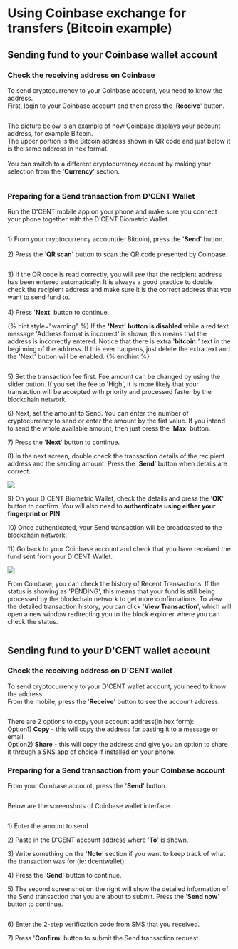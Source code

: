 # Using Coinbase exchange for transfers (Bitcoin example)

## Sending fund to your Coinbase wallet account

### Check the receiving address on Coinbase

To send cryptocurrency to your Coinbase account, you need to know the address. \
First, login to your Coinbase account and then press the '**Receive**' button.

<div align="left"><img src="../.gitbook/assets/coinbase1.png" alt=""></div>



The picture below is an example of how Coinbase displays your account address, for example Bitcoin.\
The upper portion is the Bitcoin address shown in QR code and just below it is the same address in hex format.\
\
You can switch to a different cryptocurrency account by making your selection from the '**Currency**' section.

<div align="left"><img src="../.gitbook/assets/coinbase2.png" alt=""></div>

### Preparing for a Send transaction from D'CENT Wallet

Run the D'CENT mobile app on your phone and make sure you connect your phone together with the D'CENT Biometric Wallet.&#x20;

<div align="left"><img src="../.gitbook/assets/46.png" alt=""></div>

1\) From your cryptocurrency account(ie: Bitcoin), press the '**Send**' button.\
\
2\) Press the '**QR scan**' button to scan the QR code presented by Coinbase.

<div align="left"><img src="../.gitbook/assets/47.png" alt=""></div>

3\) If the QR code is read correctly, you will see that the recipient address has been entered automatically. It is always a good practice to double check the recipient address and make sure it is the correct address that you want to send fund to.\
\
4\) Press '**Next**' button to continue.

{% hint style="warning" %}
If the **'Next' button is disabled** while a red text message 'Address format is incorrect' is shown, this means that the address is incorrectly entered. Notice that there is extra '**bitcoin:**' text in the beginning of the address. If this ever happens, just delete the extra text and the 'Next' button will be enabled.
{% endhint %}

<div align="left"><img src="../.gitbook/assets/48.png" alt=""></div>

5\) Set the transaction fee first. Fee amount can be changed by using the slider button. If you set the fee to 'High', it is more likely that your transaction will be accepted with priority and processed faster by the blockchain network.

6\) Next, set the amount to Send. You can enter the number of cryptocurrency to send or enter the amount by the fiat value. If you intend to send the whole available amount, then just press the '**Max**' button.

7\) Press the '**Next**' button to continue.

8\) In the next screen, double check the transaction details of the recipient address and the sending amount. Press the '**Send**' button when details are correct.

![](../.gitbook/assets/49.png)

&#x20;9\) On your D'CENT Biometric Wallet, check the details and press the '**OK**' button to confirm. You will also need to **authenticate using either your fingerprint or PIN**.

10\) Once authenticated, your Send transaction will be broadcasted to the blockchain network.

11\) Go back to your Coinbase account and check that you have received the fund sent from your D'CENT Wallet.&#x20;

![](../.gitbook/assets/coinbase7.png)

From Coinbase, you can check the history of Recent Transactions. If the status is showing as 'PENDING', this means that your fund is still being processed by the blockchain network to get more confirmations. To view the detailed transaction history, you can click '**View Transaction**', which will open a new window redirecting you to the block explorer where you can check the status.

<div align="left"><img src="../.gitbook/assets/coinbase8.png" alt=""></div>

## Sending fund to your D'CENT wallet account

### Check the receiving address on D'CENT wallet

To send cryptocurrency to your D'CENT wallet account, you need to know the address. \
From the mobile, press the '**Receive**' button to see the account address.

<div align="left"><img src="../.gitbook/assets/50.png" alt=""></div>

There are 2 options to copy your account address(in hex form):\
Option1) **Copy** - this will copy the address for pasting it to a message or email.\
Option2) **Share** - this will copy the address and give you an option to share it through a SNS app of choice if installed on your phone.

### Preparing for a Send transaction from your Coinbase account

From your Coinbase account, press the '**Send**' button.

<div align="left"><img src="../.gitbook/assets/coinbase10.png" alt=""></div>

Below are the screenshots of Coinbase wallet interface.

<div align="left"><img src="../.gitbook/assets/coinbase11.png" alt=""></div>

1\) Enter the amount to send

2\) Paste in the D'CENT account address where '**To**' is shown.

3\) Write something on the '**Note**' section if you want to keep track of what the transaction was for (ie: dcentwallet).

4\) Press the '**Send**' button to continue.

5\) The second screenshot on the right will show the detailed information of the Send transaction that you are about to submit. Press the '**Send now**' button to continue.

<div align="left"><img src="../.gitbook/assets/coinbase12.png" alt=""></div>

6\) Enter the 2-step verification code from SMS that you received.

7\) Press '**Confirm**' button to submit the Send transaction request.
